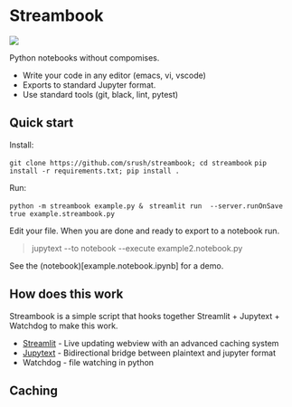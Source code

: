 # Streambook

<img src="output.gif">

Python notebooks without compomises. 

* Write your code in any editor (emacs, vi, vscode)
* Exports to standard Jupyter format. 
* Use standard tools (git, black, lint, pytest)

## Quick start

Install:

```git clone https://github.com/srush/streambook; cd streambook```
```pip install -r requirements.txt; pip install .```


Run:

```python -m streambook example.py & ```
```streamlit run  --server.runOnSave true example.streambook.py```

Edit your file. When you are done and ready to export to a notebook run.

> jupytext --to notebook --execute example2.notebook.py

See the (notebook)[example.notebook.ipynb] for a demo.


## How does this work 

Streambook is a simple script that hooks together Streamlit + Jupytext + Watchdog to make this work.

* [Streamlit](https://docs.streamlit.io/) - Live updating webview with an advanced caching system
* [Jupytext](jupytext.readthedocs.io) - Bidirectional bridge between plaintext and jupyter format
* Watchdog - file watching in python


## Caching
